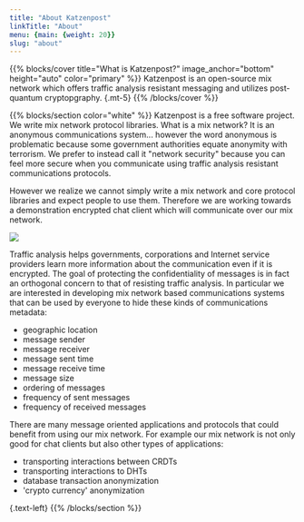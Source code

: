 ```yaml
---
title: "About Katzenpost"
linkTitle: "About"
menu: {main: {weight: 20}}
slug: "about"
---
```


{{% blocks/cover title="What is Katzenpost?" image_anchor="bottom" height="auto" color="primary" %}}
Katzenpost is an open-source mix network  which offers traffic analysis resistant messaging and utilizes post-quantum cryptopgraphy.
{.mt-5}
{{% /blocks/cover %}}

{{% blocks/section color="white" %}}
Katzenpost is a free software project. We write mix network protocol
libraries.  What is a mix network? It is an anonymous communications
system... however the word anonymous is problematic because some
government authorities equate anonymity with terrorism. We prefer to
instead call it "network security" because you can feel more secure
when you communicate using traffic analysis resistant communications
protocols.

However we realize we cannot simply write a mix network and core
protocol libraries and expect people to use them. Therefore we are
working towards a demonstration encrypted chat client which will
communicate over our mix network.

![](/images/katzenpost-overview.jpg)

Traffic analysis helps governments, corporations and Internet service
providers learn more information about the communication even if it is
encrypted. The goal of protecting the confidentiality of messages is
in fact an orthogonal concern to that of resisting traffic
analysis. In particular we are interested in developing mix network
based communications systems that can be used by everyone to hide
these kinds of communications metadata:

- geographic location
- message sender
- message receiver
- message sent time
- message receive time
- message size
- ordering of messages
- frequency of sent messages
- frequency of received messages

There are many message oriented applications and protocols that could
benefit from using our mix network. For example our mix network is not
only good for chat clients but also other types of applications:

- transporting interactions between CRDTs
- transporting interactions to DHTs
- database transaction anonymization
- 'crypto currency' anonymization

{.text-left}
{{% /blocks/section %}}
